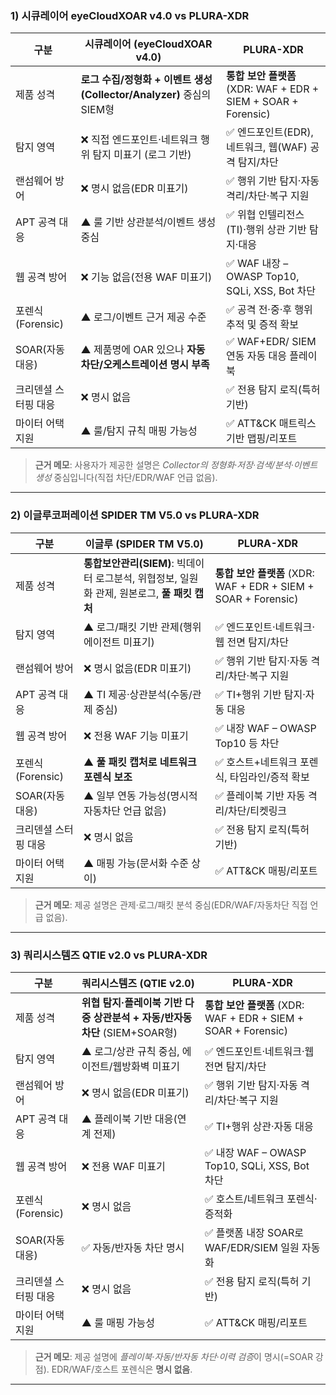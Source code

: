 ### 1) 시큐레이어 **eyeCloudXOAR v4.0** vs **PLURA-XDR**

| 구분            | 시큐레이어 (eyeCloudXOAR v4.0)                            | PLURA-XDR                                               |
| ------------- | ---------------------------------------------------- | ------------------------------------------------------- |
| 제품 성격         | **로그 수집/정형화 + 이벤트 생성(Collector/Analyzer)** 중심의 SIEM형 | **통합 보안 플랫폼** (XDR: WAF + EDR + SIEM + SOAR + Forensic) |
| 탐지 영역         | ❌ 직접 엔드포인트·네트워크 행위 탐지 미표기 (로그 기반)                    | ✅ 엔드포인트(EDR), 네트워크, 웹(WAF) 공격 탐지/차단                     |
| 랜섬웨어 방어       | ❌ 명시 없음(EDR 미표기)                                     | ✅ 행위 기반 탐지·자동 격리/차단·복구 지원                               |
| APT 공격 대응     | ▲ 룰 기반 상관분석/이벤트 생성 중심                                | ✅ 위협 인텔리전스(TI)·행위 상관 기반 탐지·대응                           |
| 웹 공격 방어       | ❌ 기능 없음(전용 WAF 미표기)                                  | ✅ WAF 내장 – OWASP Top10, SQLi, XSS, Bot 차단               |
| 포렌식(Forensic) | ▲ 로그/이벤트 근거 제공 수준                                    | ✅ 공격 전·중·후 행위 추적 및 증적 확보                                |
| SOAR(자동 대응)   | ▲ 제품명에 OAR 있으나 **자동 차단/오케스트레이션 명시 부족**               | ✅ WAF+EDR/ SIEM 연동 자동 대응 플레이북                           |
| 크리덴셜 스터핑 대응   | ❌ 명시 없음                                              | ✅ 전용 탐지 로직(특허 기반)                                       |
| 마이터 어택 지원     | ▲ 룰/탐지 규칙 매핑 가능성                                     | ✅ ATT\&CK 매트릭스 기반 맵핑/리포트                                |

> **근거 메모**: 사용자가 제공한 설명은 *Collector의 정형화·저장·검색/분석·이벤트 생성* 중심입니다(직접 차단/EDR/WAF 언급 없음).

---

### 2) 이글루코퍼레이션 **SPIDER TM V5.0** vs **PLURA-XDR**

| 구분            | 이글루 (SPIDER TM V5.0)                                         | PLURA-XDR                                               |
| ------------- | ------------------------------------------------------------ | ------------------------------------------------------- |
| 제품 성격         | **통합보안관리(SIEM)**: 빅데이터 로그분석, 위협정보, 일원화 관제, 원본로그, **풀 패킷 캡처** | **통합 보안 플랫폼** (XDR: WAF + EDR + SIEM + SOAR + Forensic) |
| 탐지 영역         | ▲ 로그/패킷 기반 관제(행위 에이전트 미표기)                                   | ✅ 엔드포인트·네트워크·웹 전면 탐지/차단                                 |
| 랜섬웨어 방어       | ❌ 명시 없음(EDR 미표기)                                             | ✅ 행위 기반 탐지·자동 격리/차단·복구 지원                               |
| APT 공격 대응     | ▲ TI 제공·상관분석(수동/관제 중심)                                       | ✅ TI+행위 기반 탐지·자동 대응                                     |
| 웹 공격 방어       | ❌ 전용 WAF 기능 미표기                                              | ✅ 내장 WAF – OWASP Top10 등 차단                             |
| 포렌식(Forensic) | ▲ **풀 패킷 캡처로 네트워크 포렌식 보조**                                   | ✅ 호스트+네트워크 포렌식, 타임라인/증적 확보                              |
| SOAR(자동 대응)   | ▲ 일부 연동 가능성(명시적 자동차단 언급 없음)                                  | ✅ 플레이북 기반 자동 격리/차단/티켓링크                                 |
| 크리덴셜 스터핑 대응   | ❌ 명시 없음                                                      | ✅ 전용 탐지 로직(특허 기반)                                       |
| 마이터 어택 지원     | ▲ 매핑 가능(문서화 수준 상이)                                           | ✅ ATT\&CK 매핑/리포트                                        |

> **근거 메모**: 제공 설명은 관제·로그/패킷 분석 중심(EDR/WAF/자동차단 직접 언급 없음).

---

### 3) 쿼리시스템즈 **QTIE v2.0** vs **PLURA-XDR**

| 구분            | 쿼리시스템즈 (QTIE v2.0)                                 | PLURA-XDR                                               |
| ------------- | -------------------------------------------------- | ------------------------------------------------------- |
| 제품 성격         | **위협 탐지·플레이북 기반 다중 상관분석 + 자동/반자동 차단** (SIEM+SOAR형) | **통합 보안 플랫폼** (XDR: WAF + EDR + SIEM + SOAR + Forensic) |
| 탐지 영역         | ▲ 로그/상관 규칙 중심, 에이전트/웹방화벽 미표기                       | ✅ 엔드포인트·네트워크·웹 전면 탐지/차단                                 |
| 랜섬웨어 방어       | ❌ 명시 없음(EDR 미표기)                                   | ✅ 행위 기반 탐지·자동 격리/차단·복구 지원                               |
| APT 공격 대응     | ▲ 플레이북 기반 대응(연계 전제)                                | ✅ TI+행위 상관·자동 대응                                        |
| 웹 공격 방어       | ❌ 전용 WAF 미표기                                       | ✅ 내장 WAF – OWASP Top10, SQLi, XSS, Bot 차단               |
| 포렌식(Forensic) | ❌ 명시 없음                                            | ✅ 호스트/네트워크 포렌식·증적화                                      |
| SOAR(자동 대응)   | ✅ 자동/반자동 차단 명시                                     | ✅ 플랫폼 내장 SOAR로 WAF/EDR/SIEM 일원 자동화                      |
| 크리덴셜 스터핑 대응   | ❌ 명시 없음                                            | ✅ 전용 탐지 로직(특허 기반)                                       |
| 마이터 어택 지원     | ▲ 룰 매핑 가능성                                         | ✅ ATT\&CK 매핑/리포트                                        |

> **근거 메모**: 제공 설명에 *플레이북·자동/반자동 차단·이력 검증*이 명시(=SOAR 강점). EDR/WAF/호스트 포렌식은 **명시 없음**.

---
